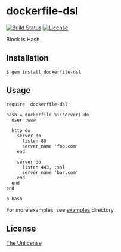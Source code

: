 # dockerfile-dsl

[![Build Status](https://travis-ci.org/raviqqe/dockerfile-dsl.svg?branch=master)](https://travis-ci.org/raviqqe/dockerfile-dsl)
[![License](https://img.shields.io/badge/license-unlicense-lightgray.svg)](https://unlicense.org)

Block is Hash

## Installation

```
$ gem install dockerfile-dsl
```

## Usage

```
require 'dockerfile-dsl'

hash = dockerfile %i(server) do
  user :www

  http do
    server do
      listen 80
      server_name 'foo.com'
    end

    server do
      listen 443, :ssl
      server_name 'bar.com'
    end
  end
end

p hash
```

For more examples, see [examples](examples) directory.

## License

[The Unlicense](https://unlicense.org)
